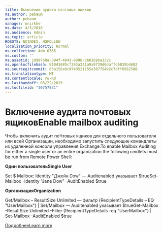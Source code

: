 ```yaml
---
title: Включение аудита почтовых ящиков
ms.author: pebaum
author: pebaum
manager: mnirkhe
ms.date: 4/5/2018
ms.audience: Admin
ms.topic: article
ROBOTS: NOINDEX, NOFOLLOW
localization_priority: Normal
ms.collection: Adm_O365
ms.custom: ''
ms.assetid: 19997b0a-394f-4943-8908-c601696a332c
ms.openlocfilehash: 81041685cf383a231a9a9739d6daffd6039b4602
ms.sourcegitcommit: 03a156a9c9740521155a30775492c7dff0982588
ms.translationtype: MT
ms.contentlocale: ru-RU
ms.lasthandoff: 03/22/2019
ms.locfileid: "30757831"
---
```

# <a name="enable-mailbox-auditing"></a><span data-ttu-id="659df-102">Включение аудита почтовых ящиков</span><span class="sxs-lookup"><span data-stu-id="659df-102">Enable mailbox auditing</span></span>

<span data-ttu-id="659df-103">Чтобы включить аудит поЧтовых ящиков для отдельного пользователя или всей Организации, необходимо запустить следующие командлеты из удаленной консоли управления Exchange:</span><span class="sxs-lookup"><span data-stu-id="659df-103">To enable Mailbox Auditing for either a single user or an entire organization the following cmdlets must be run from Remote Power Shell:</span></span>
  
 <span data-ttu-id="659df-104">**Один пользователь**</span><span class="sxs-lookup"><span data-stu-id="659df-104">**Single User**</span></span>
  
<span data-ttu-id="659df-105">Set $ Mailbox: Identity "Джейн Dow" — Auditenabled указывает $true</span><span class="sxs-lookup"><span data-stu-id="659df-105">Set-Mailbox -Identity "Jane Dow" -AuditEnabled $true</span></span>
  
 <span data-ttu-id="659df-106">**Организация**</span><span class="sxs-lookup"><span data-stu-id="659df-106">**Organization**</span></span>
  
<span data-ttu-id="659df-107">Get/Mailbox – ResultSize Unlimited — фильтр {RecipientTypeDetails – EQ "UserMailbox"} | Set/Mailbox — Auditenabled указывает $true</span><span class="sxs-lookup"><span data-stu-id="659df-107">Get-Mailbox -ResultSize Unlimited -Filter {RecipientTypeDetails -eq "UserMailbox"} | Set-Mailbox -AuditEnabled $true</span></span>
  
[<span data-ttu-id="659df-108">Подробнее</span><span class="sxs-lookup"><span data-stu-id="659df-108">Learn more</span></span>](https://support.office.com/article/aaca8987-5b62-458b-9882-c28476a66918)
  

